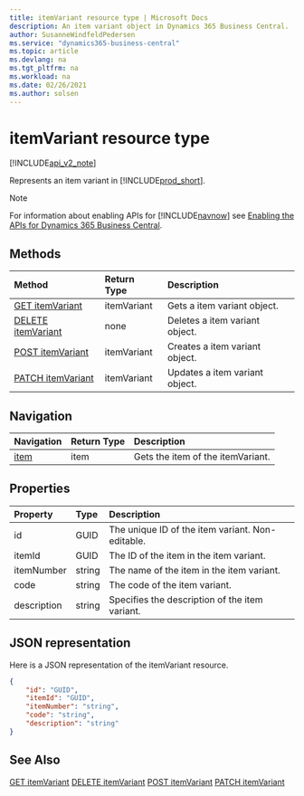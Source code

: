 ```yaml
---
title: itemVariant resource type | Microsoft Docs
description: An item variant object in Dynamics 365 Business Central.
author: SusanneWindfeldPedersen
ms.service: "dynamics365-business-central"
ms.topic: article
ms.devlang: na
ms.tgt_pltfrm: na
ms.workload: na
ms.date: 02/26/2021
ms.author: solsen
---
```


# itemVariant resource type

[!INCLUDE[api_v2_note](../../../includes/api_v2_note.md)]

<!-- START>DO_NOT_EDIT -->
<!-- IMPORTANT:Do not edit any of the content between here and the END>DO_NOT_EDIT. -->
Represents an item variant in [!INCLUDE[prod_short](../../../includes/prod_short.md)].

> [!NOTE]
> For information about enabling APIs for [!INCLUDE[navnow](../../includes/navnow_md.md)] see [Enabling the APIs for Dynamics 365 Business Central](../enabling-apis-for-dynamics-nav.md).

## Methods

| Method | Return Type|Description |
|:--------------------|:-----------|:-------------------------|
|[GET itemVariant](../api/dynamics_itemvariant_get.md)|itemVariant|Gets a item variant object.|
|[DELETE itemVariant](../api/dynamics_itemvariant_delete.md)|none|Deletes a item variant object.|
|[POST itemVariant](../api/dynamics_itemvariant_create.md)|itemVariant|Creates a item variant object.|
|[PATCH itemVariant](../api/dynamics_itemvariant_update.md)|itemVariant|Updates a item variant object.|


## Navigation

| Navigation |Return Type| Description |
|:----------|:----------|:-----------------|
|[item](dynamics_item.md)|item |Gets the item of the itemVariant.|

## Properties

| Property           | Type   |Description     |
|:-------------------|:-------|:---------------|
|id|GUID|The unique ID of the item variant. Non-editable.|
|itemId|GUID|The ID of the item in the item variant.|
|itemNumber|string|The name of the item in the item variant.|
|code|string|The code of the item variant.|
|description|string|Specifies the description of the item variant.|

## JSON representation

Here is a JSON representation of the itemVariant resource.


```json
{
    "id": "GUID",
    "itemId": "GUID",
    "itemNumber": "string",
    "code": "string",
    "description": "string"
}
```
<!-- IMPORTANT: END>DO_NOT_EDIT -->



## See Also
[GET itemVariant](../api/dynamics_itemVariant_Get.md)
[DELETE itemVariant](../api/dynamics_itemVariant_Delete.md)
[POST itemVariant](../api/dynamics_itemVariant_Create.md)
[PATCH itemVariant](../api/dynamics_itemVariant_Update.md)

